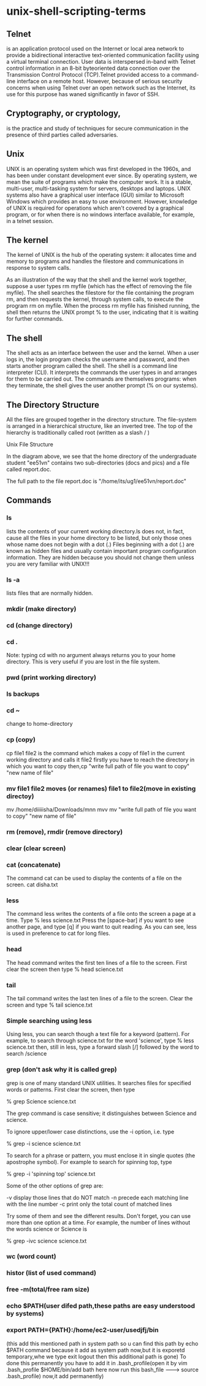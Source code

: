 # unix-shell-scripting-terms
## Telnet 
is an application protocol used on the Internet or local area network to provide a bidirectional interactive text-oriented communication facility using a virtual terminal connection. User data is interspersed in-band with Telnet control information in an 8-bit byteoriented data connection over the Transmission Control Protocol (TCP).Telnet provided access to a command-line interface on a remote host. However, because of serious security concerns when using Telnet over an open network such as the Internet, its use for this purpose has waned significantly in favor of SSH.
## Cryptography, or cryptology,
is the practice and study of techniques for secure communication in the presence of third parties called adversaries.
## Unix
UNIX is an operating system which was first developed in the 1960s, and has been under constant development ever since. By operating system, we mean the suite of programs which make the computer work. It is a stable, multi-user, multi-tasking system for servers, desktops and laptops.
UNIX systems also have a graphical user interface (GUI) similar to Microsoft Windows which provides an easy to use environment. However, knowledge of UNIX is required for operations which aren't covered by a graphical program, or for when there is no windows interface available, for example, in a telnet session.
## The kernel
The kernel of UNIX is the hub of the operating system: it allocates time and memory to programs and handles the filestore and communications in response to system calls.

As an illustration of the way that the shell and the kernel work together, suppose a user types rm myfile (which has the effect of removing the file myfile). The shell searches the filestore for the file containing the program rm, and then requests the kernel, through system calls, to execute the program rm on myfile. When the process rm myfile has finished running, the shell then returns the UNIX prompt % to the user, indicating that it is waiting for further commands.

## The shell
The shell acts as an interface between the user and the kernel. When a user logs in, the login program checks the username and password, and then starts another program called the shell. The shell is a command line interpreter (CLI). It interprets the commands the user types in and arranges for them to be carried out. The commands are themselves programs: when they terminate, the shell gives the user another prompt (% on our systems).

## The Directory Structure
All the files are grouped together in the directory structure. The file-system is arranged in a hierarchical structure, like an inverted tree. The top of the hierarchy is traditionally called root (written as a slash / )

Unix File Structure

In the diagram above, we see that the home directory of the undergraduate student "ee51vn" contains two sub-directories (docs and pics) and a file called report.doc.

The full path to the file report.doc is "/home/its/ug1/ee51vn/report.doc"
## Commands
### ls 
lists the contents of your current working directory.ls does not, in fact, cause all the files in your home directory to be listed, but only those ones whose name does not begin with a dot (.) Files beginning with a dot (.) are known as hidden files and usually contain important program configuration information. They are hidden because you should not change them unless you are very familiar with UNIX!!!
### ls -a 
lists files that are normally hidden.
### mkdir (make directory)
### cd (change directory)
### cd .
Note: typing cd with no argument always returns you to your home directory. This is very useful if you are lost in the file system.
### pwd (print working directory)
### ls backups
### cd ~	
change to home-directory
### cp (copy)
cp file1 file2 is the command which makes a copy of file1 in the current working directory and calls it file2
firstly you have to reach the directory in which you want to copy then,cp "write full path of file you want to copy" "new name of file"
### mv file1 file2 moves (or renames) file1 to file2(move in existing directoy)
mv /home/diiiiisha/Downloads/mnn mvv
mv "write full path of file you want to copy" "new name of file"
### rm (remove), rmdir (remove directory)
### clear (clear screen) 
### cat (concatenate)
The command cat can be used to display the contents of a file on the screen. cat disha.txt
### less
The command less writes the contents of a file onto the screen a page at a time. Type
% less science.txt
Press the [space-bar] if you want to see another page, and type [q] if you want to quit reading. As you can see, less is used in preference to cat for long files.
### head
The head command writes the first ten lines of a file to the screen.
First clear the screen then type
% head science.txt
### tail
The tail command writes the last ten lines of a file to the screen.
Clear the screen and type
% tail science.txt
### Simple searching using less
Using less, you can search though a text file for a keyword (pattern). For example, to search through science.txt for the word 'science', type
% less science.txt
then, still in less, type a forward slash [/] followed by the word to search
/science
### grep (don't ask why it is called grep)
grep is one of many standard UNIX utilities. It searches files for specified words or patterns. First clear the screen, then type

% grep Science science.txt

The grep command is case sensitive; it distinguishes between Science and science.

To ignore upper/lower case distinctions, use the -i option, i.e. type

% grep -i science science.txt

To search for a phrase or pattern, you must enclose it in single quotes (the apostrophe symbol). For example to search for spinning top, type

% grep -i 'spinning top' science.txt

Some of the other options of grep are:

-v display those lines that do NOT match
-n precede each matching line with the line number
-c print only the total count of matched lines

Try some of them and see the different results. Don't forget, you can use more than one option at a time. For example, the number of lines without the words science or Science is

% grep -ivc science science.txt
### wc (word count)
### histor (list of used command)
### free -m(total/free ram size)
### echo $PATH(user difed path,these paths are easy understood by systems)
### export PATH={PATH}:/home/ec2-user/usedjfj/bin
(this add this mentioned path in system path so u can find this path by echo $PATH command because it add as system path now,but it is exporetd temporary,whe we type exit logout then this additional path is gone)
To done this permanently you have to add it in .bash_profile(open it by vim .bash_profile
$HOME/bin/add bath here
now run this bash_file --->  source .bash_profile) 
now,it add permanently) 




















